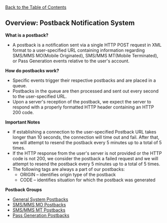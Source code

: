 <a href="/1.3/README.md">Back to the Table of Contents</a>
<h2>Overview: Postback Notification System</h2>

<strong>What is a postback?</strong>
<ul>
<li>A postback is a notification sent via a single HTTP POST request in XML format to a user-specified URL containing information regarding SMS/MMS MO(Mobile Originated), SMS/MMS MT(Mobile Terminated), or Pass Generation events relative to the user's account.</li>
</ul>

<strong>How do postbacks work?</strong>
<ul>
<li>Specific events trigger their respective postbacks and are placed in a queue.</li>
<li>Postbacks in the queue are then processed and sent out every second to the user-specified URL.</li>
<li>Upon a server's reception of the postback, we expect the server to respond with a properly formatted HTTP header containing an HTTP 200 code.</li>
</ul>

<strong>Important Notes</strong>
<ul>
<li>If establishing a connection to the user-specified Postback URL takes longer than 10 seconds, the connection will time out and fail.  After that, we will attempt to resend the postback every 5 minutes up to a total of 5 times.</li>
<li>If the HTTP response from the user's server is not provided or the HTTP code is not 200, we consider the postback a failed request and we will attempt to resend the postback every 5 minutes up to a total of 5 times.</li>
<li> The following tags are always a part of our postbacks:
  <ul>
  <li>ORIGIN &#8211; identifies origin type of the postback</li>
  <li>CODE &#8211; identifies situation for which the postback was generated</li>
  </ul>
</ul>

<strong>Postback Groups</strong>
<ul>
<li><a href="/1.3/CONTENTS/POSTBACKS/New%20Postback%20Files/POSTBACKS_GENERAL.md">General System Postbacks</a></li>
<li><a href="POSTBACK_SMS+MMS_MO.md">SMS/MMS MO Postbacks</a></li>
<li><a href="POSTBACK_SMS+MMS_MT.md">SMS/MMS MT Postbacks</a></li>
<li><a href="POSTBACK_PASSES.md">Pass Generation Postbacks</a></li>
</ul>
